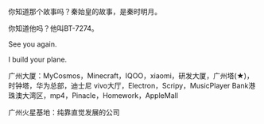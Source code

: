 你知道那个故事吗？秦始皇的故事，是秦时明月。

你知道他吗？他叫BT-7274。

See you again.

I build your plane.

广州大厦：MyCosmos，Minecraft，IQOO，xiaomi，研发大厦，广州塔(★)，时钟塔，华为总部，迪士尼  vivo大厅，Electron，Scripy，MusicPlayer Bank港珠澳大湾区，mp4，Pinacle，Homework，AppleMall


广州火星基地：纯靠直觉发展的公司